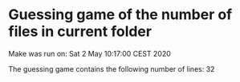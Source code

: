 # Guessing game of the number of files in current folder
Make was run on: 
Sat  2 May 10:17:00 CEST 2020

The guessing game contains the following number of lines: 
32
